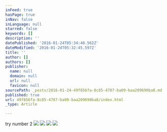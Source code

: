 ```yaml
---
inFeed: true
hasPage: true
inNav: false
inLanguage: null
starred: false
keywords: []
description: ''
datePublished: '2016-01-24T05:34:40.562Z'
dateModified: '2016-01-24T05:32:45.597Z'
title: ''
author: []
authors: []
publisher:
  name: null
  domain: null
  url: null
  favicon: null
sourcePath: _posts/2016-01-24-49f856fa-8c85-4787-ba09-baa209690ba8.md
published: true
url: 49f856fa-8c85-4787-ba09-baa209690ba8/index.html
_type: Article

---
```

try number 2
![](https://the-grid-user-content.s3-us-west-2.amazonaws.com/4bfa1745-5f49-4773-8217-88001172df5e.jpg)
![](https://the-grid-user-content.s3-us-west-2.amazonaws.com/9aa3e20d-a344-4ab1-9c23-a2d24a7f19cb.jpg)
![](https://the-grid-user-content.s3-us-west-2.amazonaws.com/5d737144-c618-4b65-a834-f659b7c64ef2.jpg)
![](https://the-grid-user-content.s3-us-west-2.amazonaws.com/76fe248e-35b6-4b9c-86dd-575aaf3acd8a.jpg)